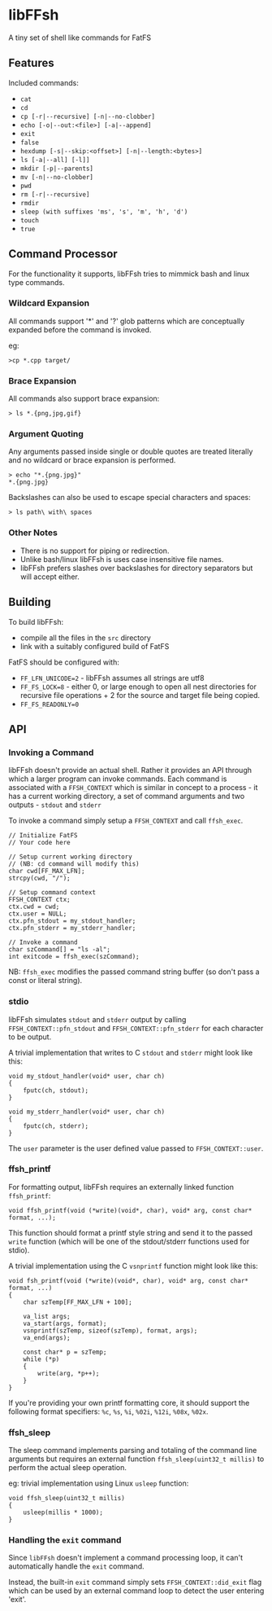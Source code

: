 # libFFsh

A tiny set of shell like commands for FatFS

## Features

Included commands:

* `cat`
* `cd`
* `cp [-r|--recursive] [-n|--no-clobber]`
* `echo [-o|--out:<file>] [-a|--append]`
* `exit`
* `false`
* `hexdump [-s|--skip:<offset>] [-n|--length:<bytes>]`
* `ls [-a|--all] [-l]]`
* `mkdir [-p|--parents]`
* `mv [-n|--no-clobber]`
* `pwd`
* `rm [-r|--recursive]`
* `rmdir`
* `sleep (with suffixes 'ms', 's', 'm', 'h', 'd')`
* `touch`
* `true`


## Command Processor

For the functionality it supports, libFFsh tries to mimmick bash and linux type commands.

### Wildcard Expansion

All commands support '*' and '?' glob patterns which are conceptually expanded before the 
command is invoked.

eg:

```
>cp *.cpp target/
```

### Brace Expansion

All commands also support brace expansion:

```
> ls *.{png,jpg,gif}
```

### Argument Quoting

Any arguments passed inside single or double quotes are treated literally and no 
wildcard or brace expansion is performed.

```
> echo "*.{png.jpg}"
*.{png.jpg}
```

Backslashes can also be used to escape special characters and spaces:

```
> ls path\ with\ spaces
```

### Other Notes

* There is no support for piping or redirection.
* Unlike bash/linux libFFsh is uses case insensitive file names.
* libFFsh prefers slashes over backslashes for directory separators
  but will accept either.




## Building

To build libFFsh:

* compile all the files in the `src` directory
* link with a suitably configured build of FatFS

FatFS should be configured with:

* `FF_LFN_UNICODE=2` - libFFsh assumes all strings are utf8
* `FF_FS_LOCK=8` - either 0, or large enough to open all nest directories for recursive file
  operations + 2 for the source and target file being copied.
* `FF_FS_READONLY=0`



## API

### Invoking a Command

libFFsh doesn't provide an actual shell.  Rather it provides an API through which
a larger program can invoke commands.  Each command is associated with a `FFSH_CONTEXT`
which is similar in concept to a process - it has a current working directory, a set of
command arguments and two outputs - `stdout` and `stderr`

To invoke a command simply setup a `FFSH_CONTEXT` and call `ffsh_exec`.

```
// Initialize FatFS
// Your code here

// Setup current working directory 
// (NB: cd command will modify this)
char cwd[FF_MAX_LFN];
strcpy(cwd, "/");

// Setup command context
FFSH_CONTEXT ctx;
ctx.cwd = cwd;
ctx.user = NULL;
ctx.pfn_stdout = my_stdout_handler;
ctx.pfn_stderr = my_stderr_handler;

// Invoke a command
char szCommand[] = "ls -al";
int exitcode = ffsh_exec(szCommand);
```

NB: `ffsh_exec` modifies the passed command string buffer (so don't pass a const 
or literal string).



### stdio

libFFsh simulates `stdout` and `stderr` output by calling `FFSH_CONTEXT::pfn_stdout`
and `FFSH_CONTEXT::pfn_stderr` for each character to be output.

A trivial implementation that writes to C `stdout` and `stderr` might look like this:

```
void my_stdout_handler(void* user, char ch)
{
    fputc(ch, stdout);
}

void my_stderr_handler(void* user, char ch)
{
    fputc(ch, stderr);
}
```

The `user` parameter is the user defined value passed to `FFSH_CONTEXT::user`.



### ffsh_printf

For formatting output, libFFsh requires an externally linked function `ffsh_printf`:

```
void ffsh_printf(void (*write)(void*, char), void* arg, const char* format, ...);
```

This function should format a printf style string and send it to the passed `write`
function (which will be one of the stdout/stderr functions used for stdio).

A trivial implementation using the C `vsnprintf` function might look like this:

```
void fsh_printf(void (*write)(void*, char), void* arg, const char* format, ...)
{
    char szTemp[FF_MAX_LFN + 100];

    va_list args;
    va_start(args, format);
    vsnprintf(szTemp, sizeof(szTemp), format, args);
    va_end(args);

    const char* p = szTemp;
    while (*p)
    {
        write(arg, *p++);
    }
}
```

If you're providing your own printf formatting core, it should support the following
format specifiers: `%c`, `%s`, `%i`, `%02i`, `%12i`, `%08x`, `%02x`.


### ffsh_sleep

The sleep command implements parsing and totaling of the command line arguments but
requires an external function `ffsh_sleep(uint32_t millis)` to perform the actual
sleep operation.

eg: trivial implementation using Linux `usleep` function:

```
void ffsh_sleep(uint32_t millis)
{
    usleep(millis * 1000);
}
```



### Handling the `exit` command

Since `libFFsh` doesn't implement a command processing loop, it can't automatically
handle the `exit` command.  

Instead, the built-in `exit` command simply sets `FFSH_CONTEXT::did_exit` flag which
can be used by an external command loop to detect the user entering 'exit'.


